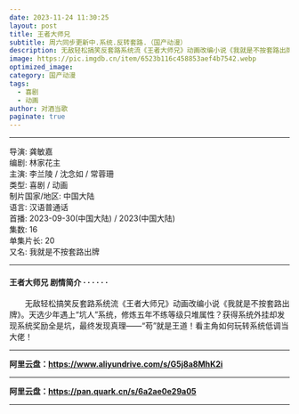```yaml
---
date: 2023-11-24 11:30:25
layout: post
title: 王者大师兄
subtitle: 周六同步更新中.系统.反转套路.（国产动漫）
description: 无敌轻松搞笑反套路系统流《王者大师兄》动画改编小说《我就是不按套路出牌》。天选少年遇上“坑人”系统...
image: https://pic.imgdb.cn/item/6523b116c458853aef4b7542.webp
optimized_image: 
category: 国产动漫
tags:
  - 喜剧
  - 动画
author: 对酒当歌
paginate: true
---
```



---

导演: 龚敏嘉  
编剧: 林家花主  
主演: 李兰陵 / 沈念如 / 常蓉珊  
类型: 喜剧 / 动画  
制片国家/地区: 中国大陆  
语言: 汉语普通话  
首播: 2023-09-30(中国大陆) / 2023(中国大陆)  
集数: 16  
单集片长: 20  
又名: 我就是不按套路出牌  

---

#### 王者大师兄 剧情简介 · · · · · ·

　　无敌轻松搞笑反套路系统流《王者大师兄》动画改编小说《我就是不按套路出牌》。天选少年遇上“坑人”系统，修炼五年不练等级只堆属性？获得系统外挂却发现系统奖励全是坑，最终发现真理——“苟”就是王道！看主角如何玩转系统低调当大佬！  

---

**阿里云盘：<https://www.aliyundrive.com/s/G5j8a8MhK2i>**

---

**阿里云盘：<https://pan.quark.cn/s/6a2ae0e29a05>**

---

